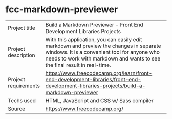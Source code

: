 # fcc-markdown-previewer
||                              |
| ---------- | ---------------------------------------- |
| Project title    | Build a Markdown Previewer - Front End Development Libraries Projects |
| Project description    | With this application, you can easily edit markdown and preview the changes in separate windows. It is a convenient tool for anyone who needs to work with markdown and wants to see the final result in real-time.|
| Project requirements  | https://www.freecodecamp.org/learn/front-end-development-libraries/front-end-development-libraries-projects/build-a-markdown-previewer |
| Techs used    | HTML, JavaScript and CSS w/ Sass compiler |
| Source   | https://www.freecodecamp.org/ |
